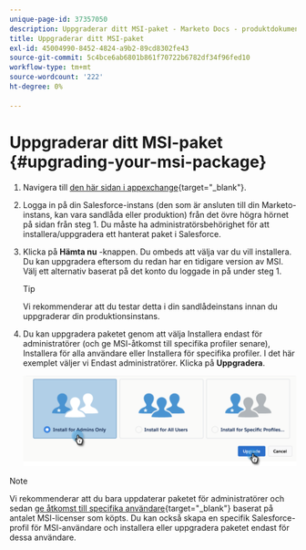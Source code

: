 ```yaml
---
unique-page-id: 37357050
description: Uppgraderar ditt MSI-paket - Marketo Docs - produktdokumentation
title: Uppgraderar ditt MSI-paket
exl-id: 45004990-8452-4824-a9b2-89cd8302fe43
source-git-commit: 5c4bce6ab6801b861f70722b6782df34f96fed10
workflow-type: tm+mt
source-wordcount: '222'
ht-degree: 0%

---
```


# Uppgraderar ditt MSI-paket {#upgrading-your-msi-package}

1. Navigera till [den här sidan i appexchange](https://appexchange.salesforce.com/listingDetail?listingId=a0N30000001SVZmEAO){target=&quot;_blank&quot;}.

1. Logga in på din Salesforce-instans (den som är ansluten till din Marketo-instans, kan vara sandlåda eller produktion) från det övre högra hörnet på sidan från steg 1. Du måste ha administratörsbehörighet för att installera/uppgradera ett hanterat paket i Salesforce.

1. Klicka på **Hämta nu** -knappen. Du ombeds att välja var du vill installera. Du kan uppgradera eftersom du redan har en tidigare version av MSI. Välj ett alternativ baserat på det konto du loggade in på under steg 1.

   >[!TIP]
   >
   >Vi rekommenderar att du testar detta i din sandlådeinstans innan du uppgraderar din produktionsinstans.

1. Du kan uppgradera paketet genom att välja Installera endast för administratörer (och ge MSI-åtkomst till specifika profiler senare), Installera för alla användare eller Installera för specifika profiler. I det här exemplet väljer vi Endast administratörer. Klicka på **Uppgradera**.

   ![](assets/four.png)

>[!NOTE]
>
>Vi rekommenderar att du bara uppdaterar paketet för administratörer och sedan [ge åtkomst till specifika användare](/help/marketo/product-docs/marketo-sales-insight/msi-for-salesforce/configuration/add-sales-insight-access-to-profiles.md){target=&quot;_blank&quot;} baserat på antalet MSI-licenser som köpts. Du kan också skapa en specifik Salesforce-profil för MSI-användare och installera eller uppgradera paketet endast för dessa användare.
